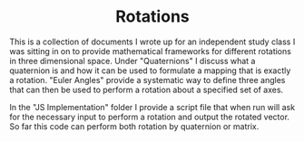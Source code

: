 <h1 align="center">Rotations</h1>

This is a collection of documents I wrote up for an independent study class I was sitting in on to provide mathematical frameworks for different rotations in three dimensional space. Under "Quaternions" I discuss what a quaternion is and how it can be used to formulate a mapping that is exactly a rotation. "Euler Angles" provide a systematic way to define three angles that can then be used to perform a rotation about a specified set of axes.

In the "JS Implementation" folder I provide a script file that when run will ask for the necessary input to perform a rotation and output the rotated vector. So far this code can perform both rotation by quaternion or matrix. 
